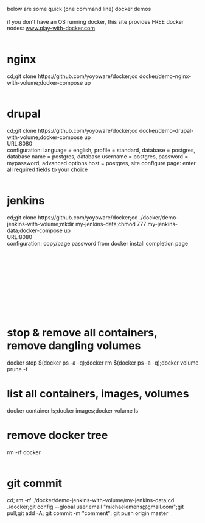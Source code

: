 below are some quick (one command line) docker demos<br>
<br>
if you don't have an OS running docker, this site provides FREE docker nodes: www.play-with-docker.com<br>
<br>
<h1>nginx</h1>cd;git clone https://github.com/yoyoware/docker;cd docker/demo-nginx-with-volume;docker-compose up<br>
<br>
<h1>drupal</h1>cd;git clone https://github.com/yoyoware/docker;cd docker/demo-drupal-with-volume;docker-compose up<br>
URL:8080<br>
configuration: language = english, profile = standard, database = postgres, database name = postgres, database username = postgres, password = mypassword, advanced options host = postgres, site configure page: enter all required fields to your choice<br>
<br>
<h1>jenkins</h1>cd;git clone https://github.com/yoyoware/docker;cd ./docker/demo-jenkins-with-volume;mkdir my-jenkins-data;chmod 777 my-jenkins-data;docker-compose up<br>
URL:8080<br>
configuration: copy/page password from docker install completion page
<br>
<br>
<br>
<br>
<br>
<br>
<br>
<br>
<br>
<br>
<br>
<h1>stop & remove all containers, remove dangling volumes</h1>
docker stop $(docker ps -a -q);docker rm $(docker ps -a -q);docker volume prune -f
<br>
<h1>list all containers, images, volumes</h1>
docker container ls;docker images;docker volume ls
<br>
<h1>remove docker tree</h1>
rm -rf docker
<br>
<br>
<h1>git commit</h1>
cd; rm -rf ./docker/demo-jenkins-with-volume/my-jenkins-data;cd ./docker;git config --global user.email "michaelemens@gmail.com";git pull;git add -A; git commit -m "comment"; git push origin master</b>




